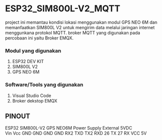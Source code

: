 # ESP32_SIM800L-V2_MQTT

project ini memantau kondisi lokasi menggunakan modul GPS NEO 6M dan memanfaatkan SIM800L V2 untuk mengirim data melalui jaringan internet menggunkana protokol MQTT.
broker MQTT yang digunakan pada percobaan ini yaitu Broker EMQX.

### Modul yang digunakan
1. ESP32 DEV KIT
2. SIM800L V2
3. GPS NEO 6M

### Software/Tools yang digunakan
1. Visual Studio Code
2. Broker dekstop EMQX

## PINOUT
ESP32      SIM800L-V2      GPS NEO6M      Power Supply External 5VDC      
Vin                        Vcc
GND        GND             GND            GND
RX2        TXD
TX2        RXD
26                        TX
27                        RX
           VCC                           5V
